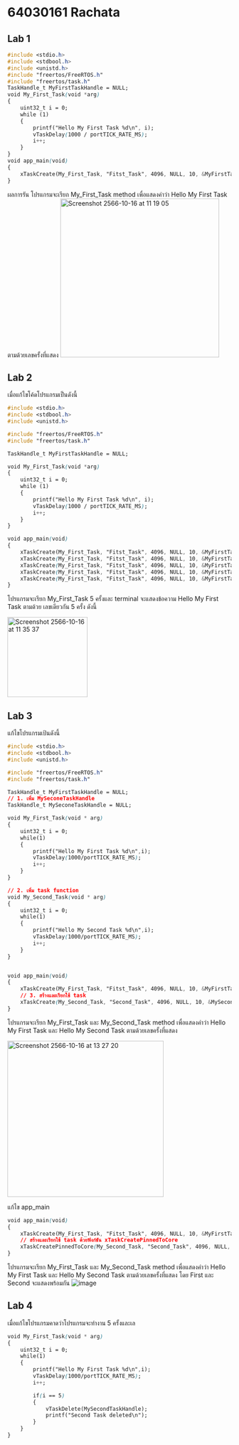 # 64030161 Rachata

## Lab 1

```css
#include <stdio.h>
#include <stdbool.h>
#include <unistd.h>
#include "freertos/FreeRTOS.h"
#include "freertos/task.h"
TaskHandle_t MyFirstTaskHandle = NULL;
void My_First_Task(void *arg)
{
    uint32_t i = 0;
    while (1)
    {
        printf("Hello My First Task %d\n", i);
        vTaskDelay(1000 / portTICK_RATE_MS);
        i++;
    }
}
void app_main(void)
{
    xTaskCreate(My_First_Task, "Fitst_Task", 4096, NULL, 10, &MyFirstTaskHandle);
}
```
ผลการรัน
โปรแกรมจะเรียก My_First_Task method เพื่อแสดงคำว่า Hello My First Task ตามด้วยเลขครั้งที่แสดง
<img width="357" alt="Screenshot 2566-10-16 at 11 19 05" src="https://github.com/RachataS/ESP32-FreeRTOS-Intro/assets/115066261/9f3e1979-6041-4fbc-bafa-f2da9e1eaf5a">

## Lab 2

เมื่อแก้ไขโค้ดโปรแกรมเป็นดังนี้
```css
#include <stdio.h>
#include <stdbool.h>
#include <unistd.h>

#include "freertos/FreeRTOS.h"
#include "freertos/task.h"

TaskHandle_t MyFirstTaskHandle = NULL;

void My_First_Task(void *arg)
{
    uint32_t i = 0;
    while (1)
    {
        printf("Hello My First Task %d\n", i);
        vTaskDelay(1000 / portTICK_RATE_MS);
        i++;
    }
}

void app_main(void)
{
    xTaskCreate(My_First_Task, "Fitst_Task", 4096, NULL, 10, &MyFirstTaskHandle);
    xTaskCreate(My_First_Task, "Fitst_Task", 4096, NULL, 10, &MyFirstTaskHandle);
    xTaskCreate(My_First_Task, "Fitst_Task", 4096, NULL, 10, &MyFirstTaskHandle);
    xTaskCreate(My_First_Task, "Fitst_Task", 4096, NULL, 10, &MyFirstTaskHandle);
    xTaskCreate(My_First_Task, "Fitst_Task", 4096, NULL, 10, &MyFirstTaskHandle);
}
```
โปรแกรมจะเรียก My_First_Task 5 ครั้งและ terminal จะแสดงข้อความ Hello My First Task ตามด้วย เลขเดียวกัน 5 ครั้ง ดังนี้

<img width="180" alt="Screenshot 2566-10-16 at 11 35 37" src="https://github.com/RachataS/ESP32-FreeRTOS-Intro/assets/115066261/5c3ae97d-dff0-49ab-aa6a-4992419681a5">

## Lab 3

แก้ไขโปรแกรมเป้นดังนี้
```css
#include <stdio.h>
#include <stdbool.h>
#include <unistd.h>

#include "freertos/FreeRTOS.h"
#include "freertos/task.h"

TaskHandle_t MyFirstTaskHandle = NULL;
// 1. เพิ่ม MySeconeTaskHandle
TaskHandle_t MySeconeTaskHandle = NULL;

void My_First_Task(void * arg)
{
	uint32_t i = 0;
	while(1)
	{
		printf("Hello My First Task %d\n",i);
		vTaskDelay(1000/portTICK_RATE_MS);
		i++;
	}
}

// 2. เพิ่ม task function
void My_Second_Task(void * arg)
{
	uint32_t i = 0;
	while(1)
	{
		printf("Hello My Second Task %d\n",i);
		vTaskDelay(1000/portTICK_RATE_MS);
		i++;
	}
}


void app_main(void)
{
	xTaskCreate(My_First_Task, "Fitst_Task", 4096, NULL, 10, &MyFirstTaskHandle);
	// 3. สร้างและเรียกใช้ task
	xTaskCreate(My_Second_Task, "Second_Task", 4096, NULL, 10, &MySeconeTaskHandle);
}
```
โปรแกรมจะเรียก My_First_Task และ My_Second_Task method เพื่อแสดงคำว่า Hello My First Task และ Hello My Second Task ตามด้วยเลขครั้งที่แสดง

<img width="351" alt="Screenshot 2566-10-16 at 13 27 20" src="https://github.com/RachataS/ESP32-FreeRTOS-Intro/assets/115066261/cbc635be-8e8d-48d5-aed7-0233ac427934">

แก้ไข app_main 
```css
void app_main(void)
{
	xTaskCreate(My_First_Task, "Fitst_Task", 4096, NULL, 10, &MyFirstTaskHandle);
	// สร้างและเรียกใช้ task ด้วยฟังก์ชัน xTaskCreatePinnedToCore
	xTaskCreatePinnedToCore(My_Second_Task, "Second_Task", 4096, NULL, 10, &MySeconeTaskHandle, 1);
}
```
โปรแกรมจะเรียก My_First_Task และ My_Second_Task method เพื่อแสดงคำว่า Hello My First Task และ Hello My Second Task ตามด้วยเลขครั้งที่แสดง โดย First และ Second จะแสดงพร้อมกัน
![image](https://github.com/RachataS/ESP32-FreeRTOS-Intro/assets/115066261/3aebd416-df94-4654-8e96-b2211fbf1994)

## Lab 4

เมื่อแก้ไขโปรแกรมคาดว่าโปรแกรมจะทำงาน 5 ครั้งและเล
```css
void My_First_Task(void * arg)
{
	uint32_t i = 0;
	while(1)
	{
		printf("Hello My First Task %d\n",i);
		vTaskDelay(1000/portTICK_RATE_MS);
		i++;

		if(i == 5)
		{
			vTaskDelete(MySecondTaskHandle);
			printf("Second Task deleted\n");
		}
	}
}
```
